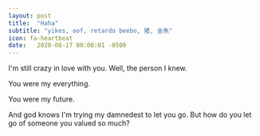 ```yaml
---
layout: post
title:  "Haha"
subtitle: "yikes, oof, retardo beebo, 猪, 金魚"
icon: fa-heartbeat
date:   2020-08-17 00:00:01 -0500
---
```


I'm still crazy in love with you. Well, the person I knew.

You were my everything.

You were my future.

And god knows I'm trying my damnedest to let you go. But how do you let go of
someone you valued so much?
